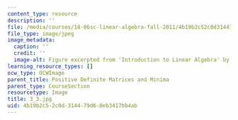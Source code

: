 ```yaml
---
content_type: resource
description: ''
file: /media/courses/18-06sc-linear-algebra-fall-2011/4b19b2c52c0d314479d60eb3417bb4ab_3_3.jpg
file_type: image/jpeg
image_metadata:
  caption: ''
  credit: ''
  image-alt: Figure excerpted from 'Introduction to Linear Algebra' by G.S. Strang
learning_resource_types: []
ocw_type: OCWImage
parent_title: Positive Definite Matrices and Minima
parent_type: CourseSection
resourcetype: Image
title: 3_3.jpg
uid: 4b19b2c5-2c0d-3144-79d6-0eb3417bb4ab
---
```

